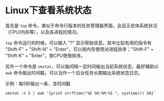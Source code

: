 # Linux下查看系统状态

首先是 `top` 命令，类似于命令行版本的任务管理器界面，会显示总体系统状况（CPU/内存等），以及各进程的情况。

`top` 命令运行的时候，可以输入 "?" 显示帮助信息。其中比较有用的指令有 "Shift-F" + "Shift-N" + "Enter"，可以按内存使用对进程排序；"Shift-F" + "Shift-K" + "Enter"，按CPU使用排序。

另外一个命令是 `vmstat`，可以每间隔一定时间输出当前系统状态，最好辅助以 `awk` 命令输出时间戳，可以当作一个后台任务长期输出系统状态日志。

示例：每5秒输出一条，含时间戳

    vmstat -n 5 | awk '{print strftime("%D %H:%M:%S ", systime()) $0}'
